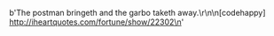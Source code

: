 b'The postman bringeth and the garbo taketh away.\r\n\n[codehappy] http://iheartquotes.com/fortune/show/22302\n'